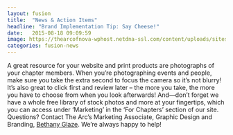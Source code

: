 ```yaml
---
layout: fusion
title:  "News & Action Items"
headline: "Brand Implementation Tip: Say Cheese!"
date:   2015-08-18 09:09:59
image: https://thearcofnova-wphost.netdna-ssl.com/content/uploads/sites/6/2015/10/nv-logo-full.jpg
categories: fusion-news
---
```

A great resource for your website and print products are photographs of your chapter members. When you’re photographing events and people, make sure you take the extra second to focus the camera so it’s not blurry! It’s also great to click first and review later – the more you take, the more you have to choose from when you look afterwards! And—don’t forget we have a whole free library of stock photos and more at your fingertips, which you can access under ‘Marketing’ in the ‘For Chapters’ section of our site. Questions? Contact The Arc’s Marketing Associate, Graphic Design and Branding, <a href="mailto:glaze@thearc.org">Bethany Glaze</a>. We’re always happy to help!